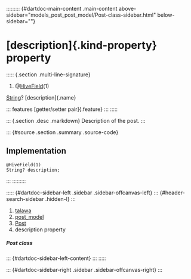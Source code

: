 ::::::::: {#dartdoc-main-content .main-content above-sidebar="models_post_post_model/Post-class-sidebar.html" below-sidebar=""}
<div>

# [description]{.kind-property} property

</div>

::::: {.section .multi-line-signature}
<div>

1.  @[HiveField](https://pub.dev/documentation/hive/2.2.3/hive/HiveField-class.html)(1)

</div>

[String](https://api.flutter.dev/flutter/dart-core/String-class.html)?
[description]{.name}

::: features
[getter/setter pair]{.feature}
:::
:::::

::: {.section .desc .markdown}
Description of the post.
:::

::: {#source .section .summary .source-code}
## Implementation

``` language-dart
@HiveField(1)
String? description;
```
:::
:::::::::

::::: {#dartdoc-sidebar-left .sidebar .sidebar-offcanvas-left}
::: {#header-search-sidebar .hidden-l}
:::

1.  [talawa](../../index.html)
2.  [post_model](../../models_post_post_model/)
3.  [Post](../../models_post_post_model/Post-class.html)
4.  description property

##### Post class

::: {#dartdoc-sidebar-left-content}
:::
:::::

::: {#dartdoc-sidebar-right .sidebar .sidebar-offcanvas-right}
:::

